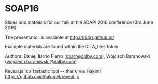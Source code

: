 # SOAP16
Slides and materials for our talk at the SOAP! 2016 conference (3rd June 2016)

The presentation is available at http://db4rr.github.io/

Example materials are found within the DITA_files folder

Authors:
  Daniel Barrio Fierro (dbarr@dolby.com),
  Wojciech Baranowski (wojciech.baranowski@dolby.com)

Reveal.js is a fantastic tool -- thank you Hakim!
https://github.com/hakimel/reveal.js